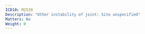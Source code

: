 ```yaml
---
ICD10: M2539
Description: "Other instability of joint: Site unspecified"
Matters: No
Weight: 0
---
```


